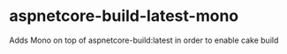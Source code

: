 # aspnetcore-build-latest-mono
Adds Mono on top of aspnetcore-build:latest in order to enable cake build
